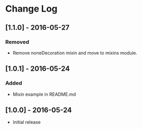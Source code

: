 # Change Log

## [1.1.0] - 2016-05-27

### Removed
- Remove noneDecoration mixin and move to mixins module.
 
## [1.0.1] - 2016-05-24 

### Added
- Mixin example in README.md

## [1.0.0] - 2016-05-24 

* Initial release